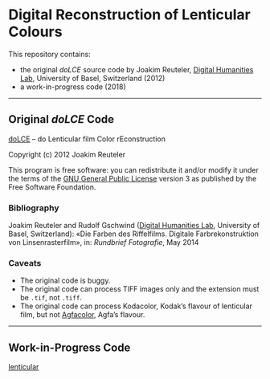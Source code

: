 # Digital Reconstruction of Lenticular Colours

This repository contains:

- the original _doLCE_ source code by Joakim Reuteler, [Digital Humanities Lab](http://dhlab.unibas.ch/dolce/), University of Basel, Switzerland (2012)
- a work-in-progress code (2018)

---

## Original _doLCE_ Code

[doLCE](doLCE/README) – do Lenticular film Color rEconstruction

Copyright (c) 2012 Joakim Reuteler

This program is free software: you can redistribute it and/or modify it under the terms of the [GNU General Public License](https://www.gnu.org/licenses/#GPL) version 3 as published by the Free Software Foundation.

### Bibliography

Joakim Reuteler and Rudolf Gschwind ([Digital Humanities Lab](http://dhlab.unibas.ch/dolce/), University of Basel, Switzerland): «Die Farben des Riffelfilms. Digitale Farbrekonstruktion von Linsenrasterfilm», in: _Rundbrief Fotografie_, May 2014

### Caveats

- The original code is buggy.
- The original code can process TIFF images only and the extension must be `.tif`, not `.tiff`.
- The original code can process Kodacolor, Kodak’s flavour of lenticular film, but not [Agfacolor](http://zauberklang.ch/filmcolors/timeline-entry/1262/), Agfa’s flavour.

---

## Work-in-Progress Code

[lenticular](lenticular/README.md)
